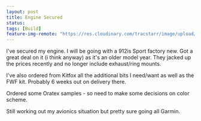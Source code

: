 ```yaml
---
layout: post
title: Engine Secured
status: 
tags: [Build]
feature-img-remote: "https://res.cloudinary.com/tracstarr/image/upload/c_crop,g_north_west,h_4158,w_906/a_90/v1538498837/Kitfox/3_EngineArrives/20180329_130339.jpg"
---
```

I've secured my engine. I will be going with a 912is Sport factory new. Got a great deal on it (i think anyway) as it's an older model year. They jacked up the prices recently and no longer include exhaust/ring mounts. 

I've also ordered from Kitfox all the additional bits I need/want as well as the FWF kit. Probably 6 weeks out on delivery there. 

Ordered some Oratex samples - so need to make some decisions on color scheme. 

Still working out my avionics situation but pretty sure going all Garmin.